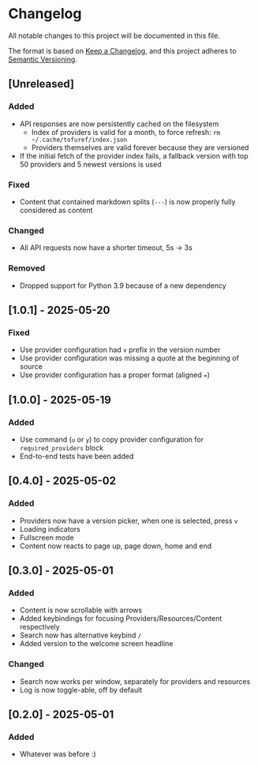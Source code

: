 # Changelog

All notable changes to this project will be documented in this file.

The format is based on [Keep a Changelog](https://keepachangelog.com/en/1.1.0/),
and this project adheres to [Semantic Versioning](https://semver.org/spec/v2.0.0.html).

## [Unreleased]

### Added

- API responses are now persistently cached on the filesystem
    - Index of providers is valid for a month, to force refresh: `rm ~/.cache/tofuref/index.json`
    - Providers themselves are valid forever because they are versioned
- If the initial fetch of the provider index fails, a fallback version with top 50 providers and 5 newest versions is
  used

### Fixed

- Content that contained markdown splits (`---`) is now properly fully considered as content

### Changed

- All API requests now have a shorter timeout, 5s → 3s

### Removed

- Dropped support for Python 3.9 because of a new dependency

## [1.0.1] - 2025-05-20

### Fixed

- Use provider configuration had `v` prefix in the version number
- Use provider configuration was missing a quote at the beginning of source
- Use provider configuration has a proper format (aligned `=`)

## [1.0.0] - 2025-05-19

### Added

- Use command (`u` or `y`) to copy provider configuration for `required_providers` block
- End-to-end tests have been added

## [0.4.0] - 2025-05-02

### Added

- Providers now have a version picker, when one is selected, press `v`
- Loading indicators
- Fullscreen mode
- Content now reacts to page up, page down, home and end

## [0.3.0] - 2025-05-01

### Added

- Content is now scrollable with arrows
- Added keybindings for focusing Providers/Resources/Content respectively
- Search now has alternative keybind `/`
- Added version to the welcome screen headline

### Changed

- Search now works per window, separately for providers and resources
- Log is now toggle-able, off by default

## [0.2.0] - 2025-05-01

### Added

- Whatever was before :)
